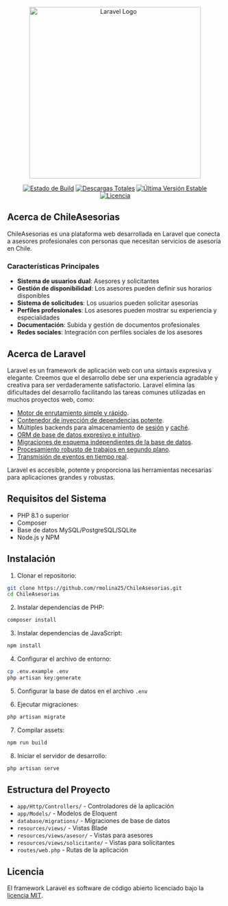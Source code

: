 <p align="center"><a href="https://laravel.com" target="_blank"><img src="https://raw.githubusercontent.com/laravel/art/master/logo-lockup/5%20SVG/2%20CMYK/1%20Full%20Color/laravel-logolockup-cmyk-red.svg" width="400" alt="Laravel Logo"></a></p>

<p align="center">
<a href="https://github.com/laravel/framework/actions"><img src="https://github.com/laravel/framework/workflows/tests/badge.svg" alt="Estado de Build"></a>
<a href="https://packagist.org/packages/laravel/framework"><img src="https://img.shields.io/packagist/dt/laravel/framework" alt="Descargas Totales"></a>
<a href="https://packagist.org/packages/laravel/framework"><img src="https://img.shields.io/packagist/v/laravel/framework" alt="Última Versión Estable"></a>
<a href="https://packagist.org/packages/laravel/framework"><img src="https://img.shields.io/packagist/l/laravel/framework" alt="Licencia"></a>
</p>

## Acerca de ChileAsesorias

ChileAsesorias es una plataforma web desarrollada en Laravel que conecta a asesores profesionales con personas que necesitan servicios de asesoría en Chile.

### Características Principales

- **Sistema de usuarios dual**: Asesores y solicitantes
- **Gestión de disponibilidad**: Los asesores pueden definir sus horarios disponibles
- **Sistema de solicitudes**: Los usuarios pueden solicitar asesorías
- **Perfiles profesionales**: Los asesores pueden mostrar su experiencia y especialidades
- **Documentación**: Subida y gestión de documentos profesionales
- **Redes sociales**: Integración con perfiles sociales de los asesores

## Acerca de Laravel

Laravel es un framework de aplicación web con una sintaxis expresiva y elegante. Creemos que el desarrollo debe ser una experiencia agradable y creativa para ser verdaderamente satisfactorio. Laravel elimina las dificultades del desarrollo facilitando las tareas comunes utilizadas en muchos proyectos web, como:

- [Motor de enrutamiento simple y rápido](https://laravel.com/docs/routing).
- [Contenedor de inyección de dependencias potente](https://laravel.com/docs/container).
- Múltiples backends para almacenamiento de [sesión](https://laravel.com/docs/session) y [caché](https://laravel.com/docs/cache).
- [ORM de base de datos expresivo e intuitivo](https://laravel.com/docs/eloquent).
- [Migraciones de esquema independientes de la base de datos](https://laravel.com/docs/migrations).
- [Procesamiento robusto de trabajos en segundo plano](https://laravel.com/docs/queues).
- [Transmisión de eventos en tiempo real](https://laravel.com/docs/broadcasting).

Laravel es accesible, potente y proporciona las herramientas necesarias para aplicaciones grandes y robustas.

## Requisitos del Sistema

- PHP 8.1 o superior
- Composer
- Base de datos MySQL/PostgreSQL/SQLite
- Node.js y NPM

## Instalación

1. Clonar el repositorio:
```bash
git clone https://github.com/rmolina25/ChileAsesorias.git
cd ChileAsesorias
```

2. Instalar dependencias de PHP:
```bash
composer install
```

3. Instalar dependencias de JavaScript:
```bash
npm install
```

4. Configurar el archivo de entorno:
```bash
cp .env.example .env
php artisan key:generate
```

5. Configurar la base de datos en el archivo `.env`

6. Ejecutar migraciones:
```bash
php artisan migrate
```

7. Compilar assets:
```bash
npm run build
```

8. Iniciar el servidor de desarrollo:
```bash
php artisan serve
```

## Estructura del Proyecto

- `app/Http/Controllers/` - Controladores de la aplicación
- `app/Models/` - Modelos de Eloquent
- `database/migrations/` - Migraciones de base de datos
- `resources/views/` - Vistas Blade
- `resources/views/asesor/` - Vistas para asesores
- `resources/views/solicitante/` - Vistas para solicitantes
- `routes/web.php` - Rutas de la aplicación

## Licencia

El framework Laravel es software de código abierto licenciado bajo la [licencia MIT](https://opensource.org/licenses/MIT).
